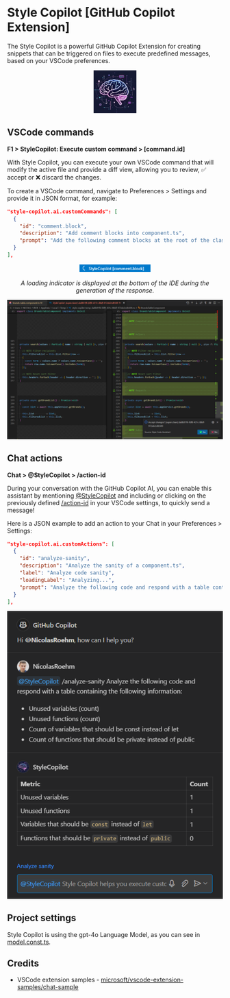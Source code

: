 # Style Copilot [GitHub Copilot Extension]

The Style Copilot is a powerful GitHub Copilot Extension for creating snippets that can be triggered on files to execute predefined messages, based on your VSCode preferences.

<p align="center"><img width="100" src="style.png" alt="Sytle Copilot logo"></a></p>

## VSCode commands
**F1 > StyleCopilot: Execute custom command > [command.id]**

With Style Copilot, you can execute your own VSCode command that will modify the active file and provide a diff view, allowing you to review, ✅ accept or ❌ discard the changes.

To create a VSCode command, navigate to Preferences > Settings and provide it in JSON format, for example:

```json
"style-copilot.ai.customCommands": [
  {
    "id": "comment.block",
    "description": "Add comment blocks into component.ts",
    "prompt": "Add the following comment blocks at the root of the class and keep them in the exact same order : 'Init', 'Actions', 'Computed props', 'Helpers', 'Requests', 'Subscriptions'.\n Analyze the source code and move the functions under the dedicated comment block.\n Comment block template :\n // -------------------------------------------------------------------------------\n // NOTE BlockName ----------------------------------------------------------------\n // -------------------------------------------------------------------------------\n IMPORTANT respond just with code. Do not use markdown!",
  }
],
```

<p align="center"><img src="./demo-loading.png" height="18"></p>

<p align="center" style="font-style:italic">A loading indicator is displayed at the bottom of the IDE during the generation of the response.</p>

![Demo custom command](./demo-cmd.png)

## Chat actions

**Chat > @StyleCopilot > /action-id**

During your conversation with the GitHub Copilot AI, you can enable this assistant by mentioning [@StyleCopilot](#) and including or clicking on the previously defined [/action-id](#) in your VSCode settings, to quickly send a message!

Here is a JSON example to add an action to your Chat in your Preferences > Settings:

```json
"style-copilot.ai.customActions": [
  {
    "id": "analyze-sanity",
    "description": "Analyze the sanity of a component.ts",
    "label": "Analyze code sanity",
    "loadingLabel": "Analyzing...",
    "prompt": "Analyze the following code and respond with a table containing the following information:\n- Unused variables (count)\n- Unused functions (count)\n- Count of variables that should be const instead of let\n- Count of functions that should be private instead of public"
  }
],
```

<p align="center"><img src="demo-chat.png" alt="Chat demo"></a></p>

## Project settings

Style Copilot is using the gpt-4o Language Model, as you can see in [model.const.ts](./consts/model.const.ts).

## Credits

* VSCode extension samples - [microsoft/vscode-extension-samples/chat-sample](https://github.com/microsoft/vscode-extension-samples/tree/main/chat-sample)
